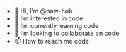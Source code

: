 - 👋 Hi, I’m @paw-hub
- 👀 I’m interested in code
- 🌱 I’m currently learning code
- 💞️ I’m looking to collaborate on code
- 📫 How to reach me code

<!---
paw-hub/paw-hub is a ✨ special ✨ repository because its `README.md` (this file) appears on your GitHub profile.
You can click the Preview link to take a look at your changes.
--->
